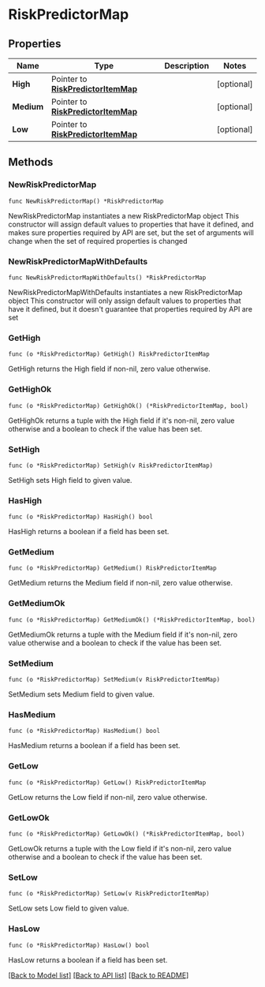 # RiskPredictorMap

## Properties

Name | Type | Description | Notes
------------ | ------------- | ------------- | -------------
**High** | Pointer to [**RiskPredictorItemMap**](RiskPredictorItemMap.md) |  | [optional] 
**Medium** | Pointer to [**RiskPredictorItemMap**](RiskPredictorItemMap.md) |  | [optional] 
**Low** | Pointer to [**RiskPredictorItemMap**](RiskPredictorItemMap.md) |  | [optional] 

## Methods

### NewRiskPredictorMap

`func NewRiskPredictorMap() *RiskPredictorMap`

NewRiskPredictorMap instantiates a new RiskPredictorMap object
This constructor will assign default values to properties that have it defined,
and makes sure properties required by API are set, but the set of arguments
will change when the set of required properties is changed

### NewRiskPredictorMapWithDefaults

`func NewRiskPredictorMapWithDefaults() *RiskPredictorMap`

NewRiskPredictorMapWithDefaults instantiates a new RiskPredictorMap object
This constructor will only assign default values to properties that have it defined,
but it doesn't guarantee that properties required by API are set

### GetHigh

`func (o *RiskPredictorMap) GetHigh() RiskPredictorItemMap`

GetHigh returns the High field if non-nil, zero value otherwise.

### GetHighOk

`func (o *RiskPredictorMap) GetHighOk() (*RiskPredictorItemMap, bool)`

GetHighOk returns a tuple with the High field if it's non-nil, zero value otherwise
and a boolean to check if the value has been set.

### SetHigh

`func (o *RiskPredictorMap) SetHigh(v RiskPredictorItemMap)`

SetHigh sets High field to given value.

### HasHigh

`func (o *RiskPredictorMap) HasHigh() bool`

HasHigh returns a boolean if a field has been set.

### GetMedium

`func (o *RiskPredictorMap) GetMedium() RiskPredictorItemMap`

GetMedium returns the Medium field if non-nil, zero value otherwise.

### GetMediumOk

`func (o *RiskPredictorMap) GetMediumOk() (*RiskPredictorItemMap, bool)`

GetMediumOk returns a tuple with the Medium field if it's non-nil, zero value otherwise
and a boolean to check if the value has been set.

### SetMedium

`func (o *RiskPredictorMap) SetMedium(v RiskPredictorItemMap)`

SetMedium sets Medium field to given value.

### HasMedium

`func (o *RiskPredictorMap) HasMedium() bool`

HasMedium returns a boolean if a field has been set.

### GetLow

`func (o *RiskPredictorMap) GetLow() RiskPredictorItemMap`

GetLow returns the Low field if non-nil, zero value otherwise.

### GetLowOk

`func (o *RiskPredictorMap) GetLowOk() (*RiskPredictorItemMap, bool)`

GetLowOk returns a tuple with the Low field if it's non-nil, zero value otherwise
and a boolean to check if the value has been set.

### SetLow

`func (o *RiskPredictorMap) SetLow(v RiskPredictorItemMap)`

SetLow sets Low field to given value.

### HasLow

`func (o *RiskPredictorMap) HasLow() bool`

HasLow returns a boolean if a field has been set.


[[Back to Model list]](../README.md#documentation-for-models) [[Back to API list]](../README.md#documentation-for-api-endpoints) [[Back to README]](../README.md)


